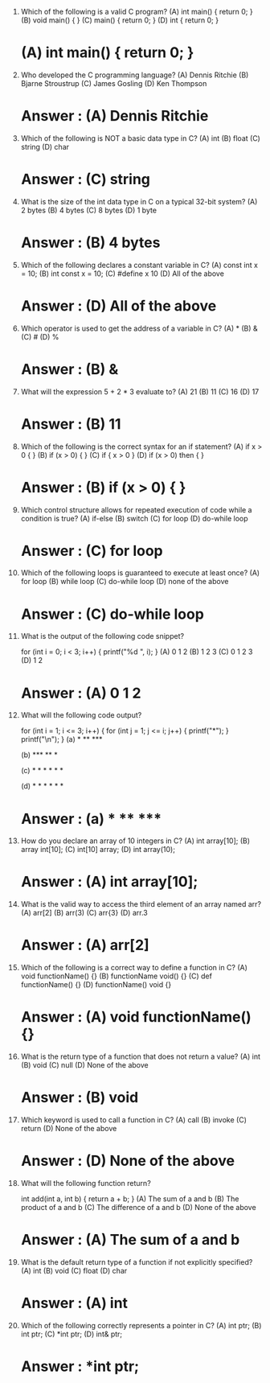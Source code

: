 1. Which of the following is a valid C program?
   (A) int main() { return 0; } (B) void main() { } (C) main() { return 0; } (D) int { return 0; }

   # (A) int main() { return 0; }

2. Who developed the C programming language?
   (A) Dennis Ritchie (B) Bjarne Stroustrup (C) James Gosling (D) Ken Thompson

   # Answer : (A) Dennis Ritchie

3. Which of the following is NOT a basic data type in C?
   (A) int (B) float (C) string (D) char

   # Answer : (C) string

4. What is the size of the int data type in C on a typical 32-bit system?
   (A) 2 bytes (B) 4 bytes (C) 8 bytes (D) 1 byte

   # Answer :  (B) 4 bytes

5. Which of the following declares a constant variable in C?
   (A) const int x = 10; (B) int const x = 10; (C) #define x 10 (D) All of the above

   # Answer : (D) All of the above

6. Which operator is used to get the address of a variable in C?
   (A) * (B) & (C) # (D) %

   # Answer : (B) &

7. What will the expression 5 + 2 * 3 evaluate to?
   (A) 21 (B) 11 (C) 16 (D) 17

   # Answer : (B) 11

8. Which of the following is the correct syntax for an if statement?
   (A) if x > 0 { } (B) if (x > 0) { } (C) if { x > 0 } (D) if (x > 0) then { }

   # Answer : (B) if (x > 0) { }

9. Which control structure allows for repeated execution of code while a condition is true?
   (A) if-else (B) switch (C) for loop (D) do-while loop

   # Answer : (C) for loop

10. Which of the following loops is guaranteed to execute at least once?
    (A) for loop (B) while loop (C) do-while loop (D) none of the above

    # Answer : (C) do-while loop

11. What is the output of the following code snippet?

    for (int i = 0; i < 3; i++) {
        printf("%d ", i);
    }
    (A) 0 1 2 (B) 1 2 3 (C) 0 1 2 3 (D) 1 2

    # Answer : (A) 0 1 2

12. What will the following code output?

    for (int i = 1; i <= 3; i++) {
        for (int j = 1; j <= i; j++) {
            printf("*");
        }
        printf("\n");
    }
    (a) * ** ***

    (b) *** ** *

    (c) * * * * * *

    (d) * * * * * *

    # Answer : (a) * ** ***

13. How do you declare an array of 10 integers in C?
    (A) int array[10]; (B) array int[10]; (C) int[10] array; (D) int array(10);

    # Answer : (A) int array[10];

14. What is the valid way to access the third element of an array named arr?
    (A) arr[2] (B) arr(3) (C) arr{3} (D) arr.3

    # Answer : (A) arr[2]

15. Which of the following is a correct way to define a function in C?
    (A) void functionName() {} (B) functionName void() {} (C) def functionName() {} (D) functionName() void {}

    # Answer : (A) void functionName() {}

16. What is the return type of a function that does not return a value?
    (A) int (B) void (C) null (D) None of the above

    # Answer : (B) void

17. Which keyword is used to call a function in C?
    (A) call (B) invoke (C) return (D) None of the above

    # Answer : (D) None of the above

18. What will the following function return?

    int add(int a, int b) {
        return a + b;
    }
    (A) The sum of a and b (B) The product of a and b (C) The difference of a and b (D) None of the above

    # Answer : (A) The sum of a and b

19. What is the default return type of a function if not explicitly specified?
    (A) int (B) void (C) float (D) char

    # Answer : (A) int 

20. Which of the following correctly represents a pointer in C?
    (A) int ptr; (B) int ptr; (C) *int ptr; (D) int& ptr;

    # Answer : *int ptr;